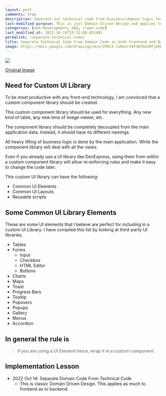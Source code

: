 ```yaml
---
layout: post
comments: true
description: Separate out technical code from business/domain logic for extreme reusability for code.
last-modified-purpose: This is just Domain Driven Design and applies to both frontend and backend.
categories: [web-development, ddd, clean-code]
last_modified_at: 2022-10-14T20:52:08.052481
permalink: /separate-technical-code/
title: Separate Technical Code From Domain Code in both Frontend and Backend
image: https://docs.google.com/drawings/d/e/2PACX-1vRmJrv9fnB7DanMfjGED-WD8BRd43xERmub5YWCYWTOIejwBuomQzuNYDZK-9Pc6GcyDhu7BfDiv4Md/pub?w=1369&h=1006
---
```

![](https://docs.google.com/drawings/d/e/2PACX-1vRmJrv9fnB7DanMfjGED-WD8BRd43xERmub5YWCYWTOIejwBuomQzuNYDZK-9Pc6GcyDhu7BfDiv4Md/pub?w=1369&h=1006)

[Original Image](https://docs.google.com/drawings/d/1-57rqBmiUKfTxzPqyj_-VOVJ3q4KF2Wewwg68cjz6I4/edit?usp=sharing)

## Need for Custom UI Library

To be most productive with any front-end technology, I am convinced that a custom component library should be created.

This custom component library should be used for everything. Any new kind of table, any new time of image viewer, etc.

The component library should be completely decoupled from the main application data. Instead, it should have its different namings.

All heavy lifting of business logic is done by the main application. While the component library will deal with all the views.

Even if you already use a UI library like DevExpress, using them from within a custom component library will allow re-enforcing rules and make it easy to change the code later.

This custom UI library can have the following:

- Common UI Elements
- Common UI Layouts
- Reusable scripts

## Some Common UI Library Elements

These are some UI elements that I believe are perfect for including in a custom UI Library. I have compiled this list by looking at third-party UI libraries.

- Tables
- Forms
  - Input
  - Checkbox
  - HTML Editor
  - Buttons
- Charts
- Maps
- Toast
- Progress Bars
- Tooltip
- Popovers
- Popups
- Gallery
- Menus
- Accordion

## In general the rule is

> if you are using a UI Element twice, wrap it in a custom component.

## Implementation Lesson

- 2022 Oct 14: Separate Domain Code From Technical Code
  - This is classic Domain Driven Design. This applies as much to frontend as to backend.